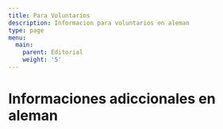 ```yaml
---
title: Para Voluntarios
description: Informacion para voluntarios en aleman
type: page
menu:
  main:
    parent: Editorial
    weight: '5'
---
```

# Informaciones adiccionales en aleman
